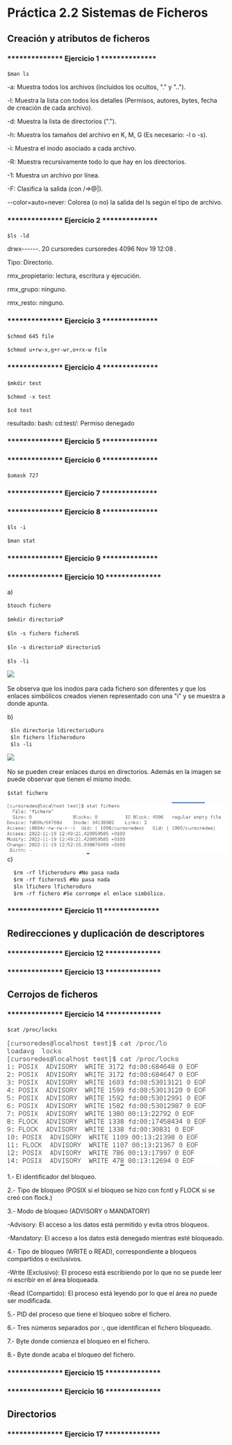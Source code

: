# Práctica 2.2 Sistemas de Ficheros

## Creación y atributos de ficheros

### ************** Ejercicio 1 **************

`$man ls`

-a: Muestra todos los archivos (incluidos los ocultos, "." y "..").

-l: Muestra la lista con todos los detalles (Permisos, autores, bytes, fecha de creación de cada archivo).

-d: Muestra la lista de directorios (".").

-h: Muestra los tamaños del archivo en K, M, G (Es necesario: -l o -s).

-i: Muestra el inodo asociado a cada archivo.

-R: Muestra recursivamente todo lo que hay en los directorios.

-1: Muestra un archivo por línea.

-F: Clasifica la salida (con /=>@|).

--color=auto=never: Colorea (o no) la salida del ls según el tipo de archivo.

### ************** Ejercicio 2 **************

`$ls -ld`

drwx------. 20 cursoredes cursoredes 4096 Nov 19 12:08 .

Tipo: Directorio.

rmx_propietario: lectura, escritura y ejecución.

rmx_grupo: ninguno.

rmx_resto: ninguno.

### ************** Ejercicio 3 **************

`$chmod 645 file`

 `$chmod u+rw-x,g+r-wr,o+rx-w file` 
 
### ************** Ejercicio 4 **************
 
 `$mkdir test`
 
 `$chmod -x test`
 
 `$cd test`
 
 resultado: bash: cd:test/: Permiso denegado
 
### ************** Ejercicio 5 **************


### ************** Ejercicio 6 **************
 
 `$umask 727`
 
### ************** Ejercicio 7 **************
 
 
### ************** Ejercicio 8 **************
 
 `$ls -i`
 
  `$man stat`
  
### ************** Ejercicio 9 **************
  
  
### ************** Ejercicio 10 **************

  a) 
    
    $touch fichero
    
    $mkdir directorioP
    
    $ln -s fichero ficheroS
    
    $ln -s directorioP directorioS
    
    $ls -li
    
   <img src="ejercicio10.png">
   
   Se observa que los inodos para cada fichero son diferentes y que los enlaces simbólicos creados vienen representado con una "i" y se muestra a donde apunta.
 
  b)
     
     $ln directorio ldirectorioDuro
     $ln fichero lficheroduro
     $ls -li
     
   <img src="ejercicio10B.png">
   
   No se pueden crear enlaces duros en directorios. Además en la imagen se puede observar que tienen el mismo inodo.
   
   `$stat fichero`
   
   <img src="stat.png">
  c)

      $rm -rf lficheroduro #No pasa nada
      $rm -rf ficherosS #No pasa nada
      $ln lfichero lficheroduro
      $rm -rf fichero #Se corrompe el enlace simbólico.
      
   
### ************** Ejercicio 11 **************
      
##  Redirecciones y duplicación de descriptores

### ************** Ejercicio 12 **************
### ************** Ejercicio 13 **************

##  Cerrojos de ficheros

### ************** Ejercicio 14 **************

`$cat /proc/locks`

<img src="locks.png">

1.- El identificador del bloqueo.

2.- Tipo de bloqueo (POSIX si el bloqueo se hizo con fcntl y FLOCK si se creó con flock.)

3.- Modo de bloqueo (ADVISORY o MANDATORY)

-Advisory: El acceso a los datos está permitido y evita otros bloqueos.

-Mandatory: El acceso a los datos está denegado mientras esté bloqueado.

4.- Tipo de bloqueo (WRITE o READ), correspondiente a bloqueos compartidos o exclusivos.

-Write (Exclusivo): El proceso está escribiendo por lo que no se puede leer ni escribir en el área bloqueada.

-Read (Compartido): El proceso está leyendo por lo que el área no puede ser modificada.

5.- PID del proceso que tiene el bloqueo sobre el fichero.

6.- Tres números separados por :, que identifican el fichero bloqueado.

7.- Byte donde comienza el bloqueo en el fichero.

8.- Byte donde acaba el bloqueo del fichero.

### ************** Ejercicio 15 **************
### ************** Ejercicio 16 **************

##  Directorios

### ************** Ejercicio 17 **************
